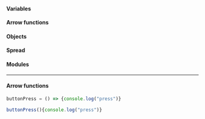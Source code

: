 #### Variables
#### Arrow functions
#### Objects
#### Spread
#### Modules

--------------------

#### Arrow functions

```js
buttonPress = () => {console.log("press")} 
```

```js
buttonPress(){console.log("press")}
```
